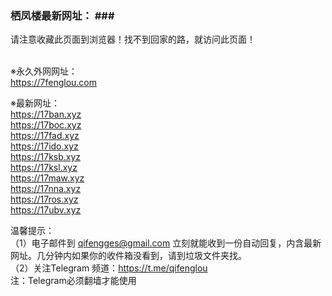 ### 栖凤楼最新网址： ### <br>
请注意收藏此页面到浏览器！找不到回家的路，就访问此页面！<br><br>

※永久外网网址：<br>
https://7fenglou.com<br>

※最新网址：<br>
https://17ban.xyz<br>
https://17boc.xyz<br>
https://17fad.xyz<br>
https://17ido.xyz<br>
https://17ksb.xyz<br>
https://17ksl.xyz<br>
https://17maw.xyz<br>
https://17nna.xyz<br>
https://17ros.xyz<br>
https://17ubv.xyz<br>

温馨提示：<br>
（1）电子邮件到 qifengges@gmail.com 立刻就能收到一份自动回复，内含最新网址。几分钟内如果你的收件箱没看到，请到垃圾文件夹找。<br>
（2）关注Telegram 频道：https://t.me/qifenglou<br>
注：Telegram必须翻墙才能使用

